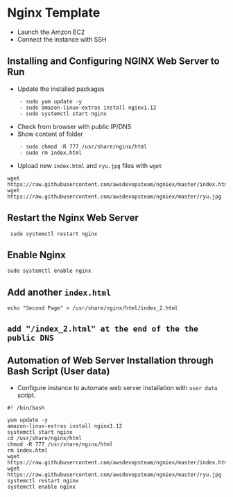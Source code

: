 # Nginx Template

- Launch the Amzon EC2
- Connect the instance with SSH

## Installing and Configuring NGINX Web Server to Run
- Update the installed packages
```
	- sudo yum update -y
	- sudo amazon-linux-extras install nginx1.12
	- sudo systemctl start nginx
```
- Check from browser with public IP/DNS
- Show content of folder
```
	- sudo chmod -R 777 /usr/share/nginx/html
	- sudo rm index.html
```
- Upload new `index.html` and `ryu.jpg` files with `wget`

```
wget https://raw.githubusercontent.com/awsdevopsteam/ngniex/master/index.html
wget https://raw.githubusercontent.com/awsdevopsteam/ngniex/master/ryu.jpg
```
## Restart the Nginx Web Server
```
 sudo systemctl restart nginx
```
## Enable Nginx
```
sudo systemctl enable nginx
```
## Add another `index.html`
```
echo "Second Page" > /usr/share/nginx/html/index_2.html
```
## `add "/index_2.html" at the end of the the public DNS `

## Automation of Web Server Installation through Bash Script (User data)
- Configure instance to automate web server installation with `user data` script.
```
#! /bin/bash

yum update -y
amazon-linux-extras install nginx1.12
systemctl start nginx
cd /usr/share/nginx/html
chmod -R 777 /usr/share/nginx/html
rm index.html
wget https://raw.githubusercontent.com/awsdevopsteam/ngniex/master/index.html
wget https://raw.githubusercontent.com/awsdevopsteam/ngniex/master/ryu.jpg
systemctl restart nginx
systemctl enable nginx
```
